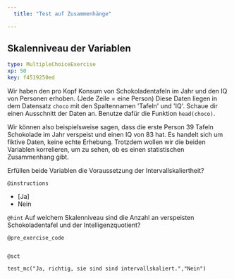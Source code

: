 ```yaml
---
  title: "Test auf Zusammenhänge"

---
```

## Skalenniveau der Variablen

```yaml
type: MultipleChoiceExercise 
xp: 50 
key: f4519250ed   
```

Wir haben den pro Kopf Konsum von Schokoladentafeln im Jahr und den IQ von Personen erhoben. (Jede Zeile = eine Person) Diese Daten liegen in dem Datensatz `choco` mit den Spaltennamen 'Tafeln' und 'IQ'. Schaue dir einen Ausschnitt der Daten an. Benutze dafür die Funktion `head(choco)`.

Wir können also beispielsweise sagen, dass die erste Person 39 Tafeln Schokolade im Jahr verspeist und einen IQ von 83 hat. Es handelt sich um fiktive Daten, keine echte Erhebung. Trotzdem wollen wir die beiden Variablen korrelieren, um zu sehen, ob es einen statistischen Zusammenhang gibt.

Erfüllen beide Variablen die Voraussetzung der Intervallskaliertheit?

`@instructions`
- [Ja]
- Nein

`@hint`
Auf welchem Skalenniveau sind die Anzahl an verspeisten Schokoladentafel und der Intelligenzquotient?

`@pre_exercise_code`

```{r}

```



`@sct`

```{r}
test_mc("Ja, richtig, sie sind sind intervallskaliert.","Nein")
```




